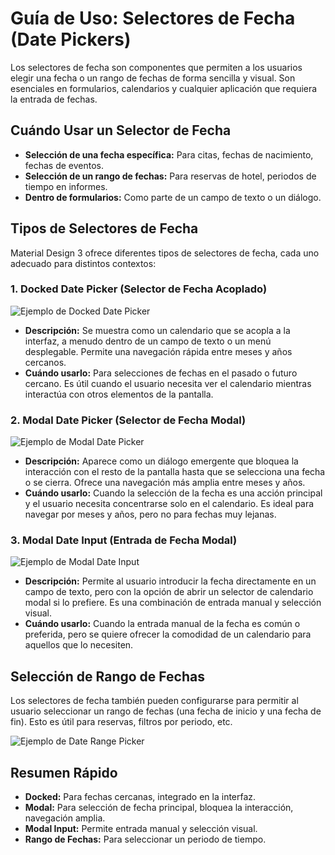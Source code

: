 
# Guía de Uso: Selectores de Fecha (Date Pickers)

Los selectores de fecha son componentes que permiten a los usuarios elegir una fecha o un rango de fechas de forma sencilla y visual. Son esenciales en formularios, calendarios y cualquier aplicación que requiera la entrada de fechas.

## Cuándo Usar un Selector de Fecha

*   **Selección de una fecha específica:** Para citas, fechas de nacimiento, fechas de eventos.
*   **Selección de un rango de fechas:** Para reservas de hotel, periodos de tiempo en informes.
*   **Dentro de formularios:** Como parte de un campo de texto o un diálogo.

## Tipos de Selectores de Fecha

Material Design 3 ofrece diferentes tipos de selectores de fecha, cada uno adecuado para distintos contextos:

### 1. Docked Date Picker (Selector de Fecha Acoplado)

![Ejemplo de Docked Date Picker](https://m3.material.io/assets/images/components/date-pickers/docked-date-picker.png)

*   **Descripción:** Se muestra como un calendario que se acopla a la interfaz, a menudo dentro de un campo de texto o un menú desplegable. Permite una navegación rápida entre meses y años cercanos.
*   **Cuándo usarlo:** Para selecciones de fechas en el pasado o futuro cercano. Es útil cuando el usuario necesita ver el calendario mientras interactúa con otros elementos de la pantalla.

### 2. Modal Date Picker (Selector de Fecha Modal)

![Ejemplo de Modal Date Picker](https://m3.material.io/assets/images/components/date-pickers/modal-date-picker.png)

*   **Descripción:** Aparece como un diálogo emergente que bloquea la interacción con el resto de la pantalla hasta que se selecciona una fecha o se cierra. Ofrece una navegación más amplia entre meses y años.
*   **Cuándo usarlo:** Cuando la selección de la fecha es una acción principal y el usuario necesita concentrarse solo en el calendario. Es ideal para navegar por meses y años, pero no para fechas muy lejanas.

### 3. Modal Date Input (Entrada de Fecha Modal)

![Ejemplo de Modal Date Input](https://m3.material.io/assets/images/components/date-pickers/modal-date-input.png)

*   **Descripción:** Permite al usuario introducir la fecha directamente en un campo de texto, pero con la opción de abrir un selector de calendario modal si lo prefiere. Es una combinación de entrada manual y selección visual.
*   **Cuándo usarlo:** Cuando la entrada manual de la fecha es común o preferida, pero se quiere ofrecer la comodidad de un calendario para aquellos que lo necesiten.

## Selección de Rango de Fechas

Los selectores de fecha también pueden configurarse para permitir al usuario seleccionar un rango de fechas (una fecha de inicio y una fecha de fin). Esto es útil para reservas, filtros por periodo, etc.

![Ejemplo de Date Range Picker](https://m3.material.io/assets/images/components/date-pickers/date-range-picker.png)

## Resumen Rápido

*   **Docked:** Para fechas cercanas, integrado en la interfaz.
*   **Modal:** Para selección de fecha principal, bloquea la interacción, navegación amplia.
*   **Modal Input:** Permite entrada manual y selección visual.
*   **Rango de Fechas:** Para seleccionar un periodo de tiempo.
